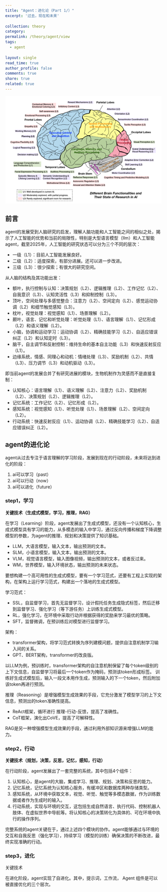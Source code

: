 ```yaml
---
title: "Agent：进化论（Part 1/）"
excerpt: '过去，现在和未来'

collection: theory
category: 
permalink: /theory/agent/view
tags: 
  - agent

layout: single
read_time: true
author_profile: false
comments: true
share: true
related: true
---
```


![](../../images/theory/agent/brain.png)

## 前言

agent的发展受到人脑研究的启发，理解人脑功能和人工智能之间的相似之处，揭示了人工智能的优势和当前的局限性，特别是大型语言模型（llm）和人工智能agent，截至2025年，人工智能的研究状态可以分为三个不同的层次：
- 一级（L1）：目前人工智能发展良好。
- 二级（L2）：适度探索，有部分进展。还可以进一步改进。
- 三级（L3）：很少探索；有很大的研究空间。

从人脑的结构及其功能出发：
- 额叶，执行控制与认知：决策规划（L2）、逻辑推理（L2）、工作记忆（L2）、自我意识（L3）、认知灵活性（L3）和抑制控制（L3）。
- 顶叶，空间处理与多感觉整合：注意力（L2）、空间定向（L2）、感觉运动协调（L2）和细节触觉感知（L3）。
- 枕叶，视觉处理：视觉感知（L1）、场景理解（L2）。
- 颞叶，语言、记忆和听觉处理：听觉处理（L1）、语言理解（L1）、记忆形成（L2）和语义理解（L2）。
- 小脑，协调和运动学习：运动协调（L2）、精确技能学习（L2）、自适应错误纠正（L2）和认知定时（L3）。
- 脑干，自主调节和反射控制：维持生命的基本自主功能（L3）和快速反射反应（L1）。
- 边缘系统，情感、同理心和动机：情绪处理（L3）、奖励机制（L2）、共情（L3）、压力调节（L3）和动机驱动（L3）。

即当前agent的发展合并了有研究进展的模块，生物机制作为灵感而不是直接复制：
- 认知核心：语言理解（L1）、语义理解（L2）、注意力（L2）、奖励机制（L2）、决策规划（L2）、逻辑推理（L2）。
- 记忆系统：工作记忆（L2）、记忆形成（L2）。
- 感知系统：视觉感知（L1）、听觉处理（L1）、场景理解（L2）、空间定向（L2）。
- 行动系统：快速反射反应（L1）、运动协调（L2）、精确技能学习（L2）、自适应错误纠正（L2）。

## agent的进化论

agent从过去专注于语言理解的学习阶段，发展到现在的行动阶段，未来将达到进化的阶段：
1. ai可以学习（past）
2. ai可以行动（now）
3. ai可以进化（future）

### step1，学习

**关键技术（生成式模型，学习，推理，RAG）**

在学习（Learning）阶段，agent发展出了生成式模型，还没有一个认知核心，生成式模型具有学习的能力，从多模态的输入中学习，通过反向传播和梯度下降调整模型的参数，为agent的推理、规划和决策提供了知识基础。
- LLM，大语言模型，输入文本，输出预测的文本。
- SLM，小语言模型，输入文本，输出预测的文本。
- VLM，视觉语言模型，输入图像视频，输出预测的文本，或者反过来。
- WM，世界模型，输入环境状态，输出预测的未来状态。

要想构建一个高可用性的生成式模型，要有一个学习范式，还要有工程上实现的架构，在架构上运行学习范式，构建出一个落地的生成式模型。

学习范式：
- SSL，自监督学习，首先无监督学习，设计假托任务生成隐式标签，然后迁移到监督学习、强化学习（等下游任务）上训练生成式模型。
- RL，强化学习，在环境中采取行动并根据获得的奖励来学习最优的策略。
- SFT，监督微调，在预训练后对模型进行监督学习。

架构：
- transformer架构，将学习范式转换为序列建模问题，提供自注意机制学习输入间的关系。
- GPT、BERT架构，transformer的改良版。

以LLM为例，预训练时，transformer架构的自注意机制保留了每个token级别的上下文信息，自监督学习将最后一个token作为掩码，预测该token形成标签。
训练好生成式模型后，输入一段文本用作生成，预测输入的下一个token，然后附加该token再进行预测。

推理（Reasoning）是增强模型生成效果的手段，它充分激发了模型学习的上下文信息，预测出的token准确性提高。
- ReAct框架，循环进行 推理-行动-反馈，提高了准确性。
- CoT框架，演化出CoVE，提高了可解释性。

RAG是另一种增强模型生成效果的手段，通过利用外部知识源来增强LLM的能力。

### step2，行动

**关键技术（规划，决策，反思，记忆，感知，行动）**

在行动阶段，agent发展出了一套完整的系统，其中包括4个组件：
1. 认知核心，是agent的大脑，集成学习、推理、规划、决策和反思的能力。
2. 记忆系统，记忆系统为认知核心服务，有缓冲区和数据库两种存储类型。
3. 感知系统，从环境中获取文本，视觉、听觉、触觉等多模态数据，作为训练数据或者作为生成时的输入。
4. 行动系统，实现与环境的交互，这包括生成自然语言、执行代码、控制机器人肢体、在虚拟世界中导航等。将认知核心的决策转化为具体的、可在环境中执行的操作序列。

完整系统的agent关键在于，通过上述四个模块的协作。agent能够通过与环境的交互和自我反思（强化学习），持续学习（模型的训练）确保决策的不断改进，最终实现准确的行动。

### step3，进化

关键技术

在进化阶段，agent实现了自进化。其中，提示词，工作流， Agent 组件是可以被直接优化的三个层次。